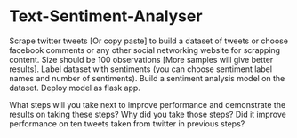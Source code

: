 # Text-Sentiment-Analyser

Scrape twitter tweets [Or copy paste] to build a dataset of tweets or choose
facebook comments or any other social networking website for scrapping
content. Size should be 100 observations [More samples will give better results].
Label dataset with sentiments (you can choose sentiment label names and number
of sentiments).
Build a sentiment analysis model on the dataset.
Deploy model as flask app.

What steps will you take next to improve performance and demonstrate the
results on taking these steps? Why did you take those steps? Did it improve
performance on ten tweets taken from twitter in previous steps?
